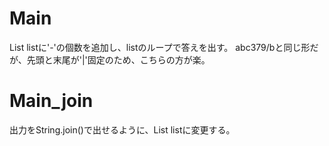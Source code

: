 # Main
List<Integer> listに'-'の個数を追加し、listのループで答えを出す。
abc379/bと同じ形だが、先頭と末尾が'|'固定のため、こちらの方が楽。

# Main\_join
出力をString.join()で出せるように、List<String> listに変更する。
